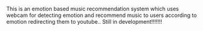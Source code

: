This is an emotion based music recommendation system which uses webcam for detecting emotion and recommend music to users according to emotion redirecting them to youtube.. Still in development!!!!!!! 
